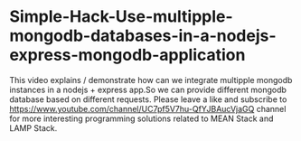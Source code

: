 # Simple-Hack-Use-multipple-mongodb-databases-in-a-nodejs-express-mongodb-application
This video explains / demonstrate how can we integrate multipple mongodb instances in a nodejs + express app.So we can provide different mongodb database based on different requests.   Please leave a like and subscribe to https://www.youtube.com/channel/UC7pf5V7hu-QfYJBAucVjaGQ channel for more interesting programming solutions related to MEAN Stack and LAMP Stack.
